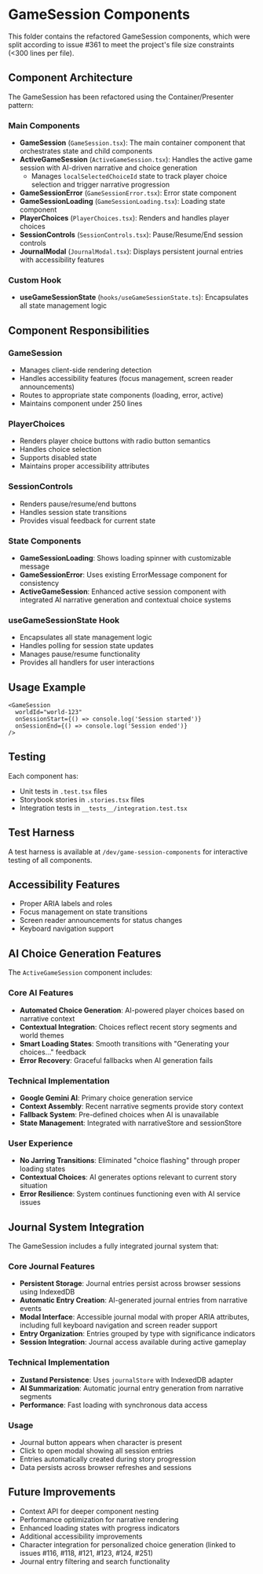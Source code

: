# GameSession Components

This folder contains the refactored GameSession components, which were split according to issue #361 to meet the project's file size constraints (<300 lines per file).

## Component Architecture

The GameSession has been refactored using the Container/Presenter pattern:

### Main Components

- **GameSession** (`GameSession.tsx`): The main container component that orchestrates state and child components
- **ActiveGameSession** (`ActiveGameSession.tsx`): Handles the active game session with AI-driven narrative and choice generation
  - Manages `localSelectedChoiceId` state to track player choice selection and trigger narrative progression
- **GameSessionError** (`GameSessionError.tsx`): Error state component
- **GameSessionLoading** (`GameSessionLoading.tsx`): Loading state component
- **PlayerChoices** (`PlayerChoices.tsx`): Renders and handles player choices
- **SessionControls** (`SessionControls.tsx`): Pause/Resume/End session controls
- **JournalModal** (`JournalModal.tsx`): Displays persistent journal entries with accessibility features

### Custom Hook

- **useGameSessionState** (`hooks/useGameSessionState.ts`): Encapsulates all state management logic

## Component Responsibilities

### GameSession
- Manages client-side rendering detection
- Handles accessibility features (focus management, screen reader announcements)
- Routes to appropriate state components (loading, error, active)
- Maintains component under 250 lines

### PlayerChoices
- Renders player choice buttons with radio button semantics
- Handles choice selection
- Supports disabled state
- Maintains proper accessibility attributes

### SessionControls
- Renders pause/resume/end buttons
- Handles session state transitions
- Provides visual feedback for current state

### State Components
- **GameSessionLoading**: Shows loading spinner with customizable message
- **GameSessionError**: Uses existing ErrorMessage component for consistency
- **ActiveGameSession**: Enhanced active session component with integrated AI narrative generation and contextual choice systems

### useGameSessionState Hook
- Encapsulates all state management logic
- Handles polling for session state updates
- Manages pause/resume functionality
- Provides all handlers for user interactions

## Usage Example

```tsx
<GameSession 
  worldId="world-123"
  onSessionStart={() => console.log('Session started')}
  onSessionEnd={() => console.log('Session ended')}
/>
```

## Testing

Each component has:
- Unit tests in `.test.tsx` files
- Storybook stories in `.stories.tsx` files
- Integration tests in `__tests__/integration.test.tsx`

## Test Harness

A test harness is available at `/dev/game-session-components` for interactive testing of all components.

## Accessibility Features

- Proper ARIA labels and roles
- Focus management on state transitions
- Screen reader announcements for status changes
- Keyboard navigation support

## AI Choice Generation Features

The `ActiveGameSession` component includes:

### Core AI Features
- **Automated Choice Generation**: AI-powered player choices based on narrative context
- **Contextual Integration**: Choices reflect recent story segments and world themes
- **Smart Loading States**: Smooth transitions with "Generating your choices..." feedback
- **Error Recovery**: Graceful fallbacks when AI generation fails

### Technical Implementation
- **Google Gemini AI**: Primary choice generation service
- **Context Assembly**: Recent narrative segments provide story context
- **Fallback System**: Pre-defined choices when AI is unavailable
- **State Management**: Integrated with narrativeStore and sessionStore

### User Experience
- **No Jarring Transitions**: Eliminated "choice flashing" through proper loading states
- **Contextual Choices**: AI generates options relevant to current story situation
- **Error Resilience**: System continues functioning even with AI service issues

## Journal System Integration

The GameSession includes a fully integrated journal system that:

### Core Journal Features
- **Persistent Storage**: Journal entries persist across browser sessions using IndexedDB
- **Automatic Entry Creation**: AI-generated journal entries from narrative events
- **Modal Interface**: Accessible journal modal with proper ARIA attributes, including full keyboard navigation and screen reader support
- **Entry Organization**: Entries grouped by type with significance indicators
- **Session Integration**: Journal access available during active gameplay

### Technical Implementation
- **Zustand Persistence**: Uses `journalStore` with IndexedDB adapter
- **AI Summarization**: Automatic journal entry generation from narrative segments
- **Performance**: Fast loading with synchronous data access

### Usage
- Journal button appears when character is present
- Click to open modal showing all session entries
- Entries automatically created during story progression
- Data persists across browser refreshes and sessions

## Future Improvements

- Context API for deeper component nesting
- Performance optimization for narrative rendering
- Enhanced loading states with progress indicators
- Additional accessibility improvements
- Character integration for personalized choice generation (linked to issues #116, #118, #121, #123, #124, #251)
- Journal entry filtering and search functionality